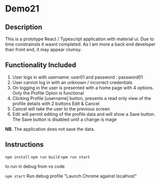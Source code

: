 
# Demo21

## Description

This is a prototype React / Typescript application with material ui. Due to time constrainsts it wasnt completed. As I am 
more a back end developer than front end, it may appear clumsy. 

## Functionality Included

1. User logs in with username: user01 and password : password01
2. User cannot log in with an unknown / incorrect credentials
3. On logging in the user is presented with a home page with 4 options. Only the Profile Opion is functional
4. Clicking Profile [username] button, presents a read only view of the profile details with 2 buttons Edit & Cancel
5. Cancel will take the user to the previous screen
6. Edit will permit editing of the profile data and will show a Save button. The Save button is disabled until a change is mage

**NB.** The application does not save the data.

## Instructions

`npm install`
`npm run build`
`npm run start`

to run in debug from vs code

`npm start`
Run debug profile "Launch Chrome against localhost"




